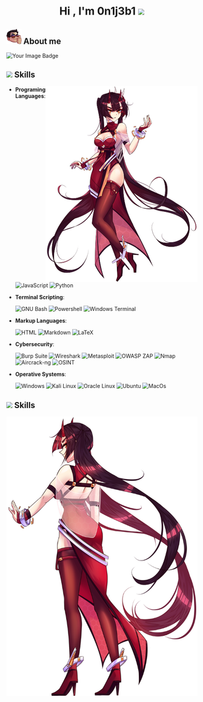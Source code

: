 <h1 align="center">Hi , I'm 0n1j3b1 <img src="https://media.giphy.com/media/hvRJCLFzcasrR4ia7z/giphy.gif" width="35"></h1>

## <picture><img src = "https://github.com/0n1j3b1/0n1j3b1/blob/main/Me_Thumb.png" width = 40px></picture> About me

<p align="center">

<p align="left">

<img src="https://tryhackme-badges.s3.amazonaws.com/0n1j3b1.png" alt="Your Image Badge" />

</p>
    
## <img src="https://media2.giphy.com/media/QssGEmpkyEOhBCb7e1/giphy.gif?cid=ecf05e47a0n3gi1bfqntqmob8g9aid1oyj2wr3ds3mg700bl&rid=giphy.gif" width ="20"> **Skills**

<a target="_blank" align="center">
  <img align="right" width="400" src="https://github.com/0n1j3b1/0n1j3b1/blob/main/OTS_Akane.png">
</a>

- **Programing Languages**:
    
    ![JavaScript](https://img.shields.io/badge/JavaScript%20-%23F7DF1E.svg?style=for-the-badge&logo=javascript&logoColor=black)
    ![Python](https://img.shields.io/badge/Python%20-%2314354C.svg?style=for-the-badge&logo=python&logoColor=white)

  
- **Terminal Scripting**:
  
   ![GNU Bash](https://img.shields.io/badge/GNU%20Bash-4EAA25?style=for-the-badge&logo=GNU%20Bash&logoColor=white)
   ![Powershell](https://img.shields.io/badge/powershell-5391FE?style=for-the-badge&logo=powershell&logoColor=white)
   ![Windows Terminal](https://img.shields.io/badge/windows%20terminal-4D4D4D?style=for-the-badge&logo=windows%20terminal&logoColor=white)

  
- **Markup Languages**:

   ![HTML](https://img.shields.io/badge/HTML-FF5733?style=for-the-badge&logo=html5&logoColor=white)
   ![Markdown](https://img.shields.io/badge/Markdown-000000?style=for-the-badge&logo=markdown&logoColor=white)
   ![LaTeX](https://img.shields.io/badge/LaTeX-239120?style=for-the-badge&logo=latex&logoColor=white)


- **Cybersecurity**:

  ![Burp Suite](https://img.shields.io/badge/Burp%20Suite-FF7A00?style=for-the-badge&logo=burpsuite&logoColor=white)
  ![Wireshark](https://img.shields.io/badge/Wireshark-3F8CFF?style=for-the-badge&logo=wireshark&logoColor=white)
  ![Metasploit](https://img.shields.io/badge/Metasploit-5B5EA6?style=for-the-badge&logo=metasploit&logoColor=white)
  ![OWASP ZAP](https://img.shields.io/badge/OWASP%20ZAP-7D7D7D?style=for-the-badge&logo=owasp&logoColor=white)
  ![Nmap](https://img.shields.io/badge/Nmap-00BFFF?style=for-the-badge&logo=nmap&logoColor=white)
  ![Aircrack-ng](https://img.shields.io/badge/Aircrack%20ng-1C5F15?style=for-the-badge&logo=aircrack&logoColor=white)
  ![OSINT](https://img.shields.io/badge/OSINT-1E90FF?style=for-the-badge&logo=osint&logoColor=white)  
  
- **Operative Systems**:

    ![Windows](https://img.shields.io/badge/Windows-0078D6?style=for-the-badge&logo=windows&logoColor=white)
    ![Kali Linux](https://img.shields.io/badge/Kali_Linux-557C94?style=for-the-badge&logo=kali-linux&logoColor=white)
    ![Oracle Linux](https://img.shields.io/badge/Oracle%20Linux-EE0000?style=for-the-badge&logo=Oracle&logoColor=white)
    ![Ubuntu](https://img.shields.io/badge/Ubuntu-E95420?style=for-the-badge&logo=ubuntu&logoColor=white)
    ![MacOs](https://img.shields.io/badge/mac%20os-000000?style=for-the-badge&logo=apple&logoColor=white)


## <img src="https://media2.giphy.com/media/QssGEmpkyEOhBCb7e1/giphy.gif?cid=ecf05e47a0n3gi1bfqntqmob8g9aid1oyj2wr3ds3mg700bl&rid=giphy.gif" width ="20"> **Skills**

<a target="_blank" align="center">
  <img align="left" width="600" src="https://github.com/0n1j3b1/0n1j3b1/blob/main/OTS_Akane2.png">
</a>
